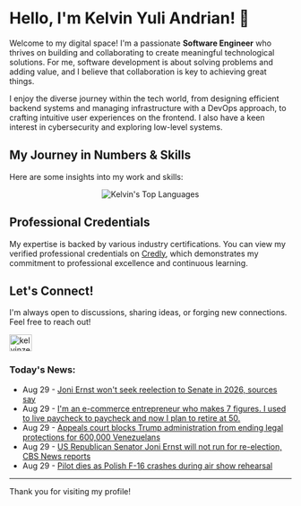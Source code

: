 # Hello, I'm Kelvin Yuli Andrian! 👋

Welcome to my digital space! I'm a passionate **Software Engineer** who thrives on building and collaborating to create meaningful technological solutions. For me, software development is about solving problems and adding value, and I believe that collaboration is key to achieving great things.

I enjoy the diverse journey within the tech world, from designing efficient backend systems and managing infrastructure with a DevOps approach, to crafting intuitive user experiences on the frontend. I also have a keen interest in cybersecurity and exploring low-level systems.

## My Journey in Numbers & Skills

Here are some insights into my work and skills:

<p align="center">
  <img src="https://github-readme-stats.vercel.app/api/top-langs/?username=kelvinzer0&layout=compact&theme=radical" alt="Kelvin's Top Languages" />
</p>

## Professional Credentials

My expertise is backed by various industry certifications. You can view my verified professional credentials on [Credly](https://www.credly.com/users/kelvin-yuli-andrian/badges), which demonstrates my commitment to professional excellence and continuous learning.

## Let's Connect!

I'm always open to discussions, sharing ideas, or forging new connections. Feel free to reach out!

<p align="left">
    <a href="https://linkedin.com/in/kelvinzero" target="blank"><img align="center" src="https://cdn.jsdelivr.net/npm/simple-icons@3.0.1/icons/linkedin.svg" alt="kelvinzero" height="30" width="40" /></a>
</p>

### Today's News:

<!-- feed start -->
- Aug 29 - [Joni Ernst won't seek reelection to Senate in 2026, sources say](https://www.yahoo.com/news/articles/joni-ernst-wont-seek-reelection-151751176.html)
- Aug 29 - [I'm an e-commerce entrepreneur who makes 7 figures. I used to live paycheck to paycheck and now I plan to retire at 50.](https://finance.yahoo.com/news/im-e-commerce-entrepreneur-makes-170501173.html)
- Aug 29 - [Appeals court blocks Trump administration from ending legal protections for 600,000 Venezuelans](https://www.yahoo.com/news/articles/appeals-court-blocks-trump-administration-164223854.html)
- Aug 29 - [US Republican Senator Joni Ernst will not run for re-election, CBS News reports](https://www.yahoo.com/news/articles/u-republican-senator-joni-ernst-153336417.html)
- Aug 29 - [Pilot dies as Polish F-16 crashes during air show rehearsal](https://www.yahoo.com/news/videos/pilot-dies-polish-f-16-150748278.html)
<!-- feed end -->

---

Thank you for visiting my profile!
